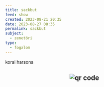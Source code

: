 ```yaml
---
title: sackbut
feed: show
created: 2023-08-21 20:35
date: 2023-08-27 08:35
permalink: sackbut
subject:
  - zenetöri
type:
  - fogalom
---
```


korai harsona



## <p style="text-align: center;"><img src="https://chart.googleapis.com/chart?cht=qr&chl=https://notes.andrasdenes.com/sackbut&chs=180x180&choe=UTF-8&chld=L|2" alt="qr code"></p>

